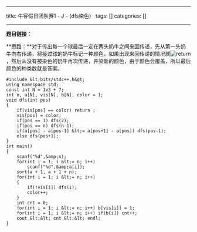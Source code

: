 
--- 
title:  牛客假日团队赛1 - J - (dfs染色） 
tags: []
categories: [] 

---
**题目链接：**

**思路：**对于传出每一个球最后一定在两头奶牛之间来回传递，先从第一头奶牛向右传递，将接过球的奶牛标记一种颜色，如果出现来回传递的情况就<img alt="return" class="mathcode" src="https://private.codecogs.com/gif.latex?return">，然后从没有被染色的奶牛再次传递，并染新的颜色，由于颜色会覆盖，所以最后颜色的种类数就是答案。

```
#include &lt;bits/stdc++.h&gt;
using namespace std;
const int N = 1e3 + 7;
int n, a[N], vis[N], b[N], color = 1;
void dfs(int pos)
{
    if(vis[pos] == color) return ;
    vis[pos] = color;
    if(pos == 1) dfs(2);
    if(pos == n) dfs(n-1);
    if(a[pos] - a[pos-1] &lt;= a[pos+1] - a[pos]) dfs(pos-1);
    else dfs(pos+1);
}
int main()
{
    scanf("%d",&amp;n);
    for(int i = 1; i &lt;= n; i++)
        scanf("%d",&amp;a[i]);
    sort(a + 1, a + 1 + n);
    for(int i = 1; i &lt;= n; i++)
    {
        if(!vis[i]) dfs(i);
        color++;
    }
    int cnt = 0;
    for(int i = 1; i &lt;= n; i++) b[vis[i]] = 1;
    for(int i = 1; i &lt;= n; i++) if(b[i]) cnt++;
    cout &lt;&lt; cnt &lt;&lt; endl;
}

```

 
